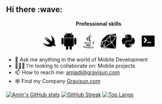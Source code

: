 <h2>Hi there :wave:</h2>

<p align="center"> 
 <strong>
  Professional skills
  </strong>
</p>

<p align="center"> 
  <img src="https://raw.githubusercontent.com/vorillaz/devicons/master/!SVG/swift.svg" alt="swift" width="50" height="50" />
  <img src="https://raw.githubusercontent.com/vorillaz/devicons/master/!SVG/android.svg" alt="react" width="50" height="50" />
  <img src="https://raw.githubusercontent.com/vorillaz/devicons/master/!SVG/java.svg" alt="react" width="50" height="50" />
  <img src="https://raw.githubusercontent.com/vorillaz/devicons/master/!SVG/ruby.svg" alt="rust" width="50" height="50" />
  <img src="https://raw.githubusercontent.com/vorillaz/devicons/master/!SVG/python.svg" alt="rust" width="50" height="50" />
  <img src="https://raw.githubusercontent.com/vorillaz/devicons/master/!SVG/terminal.svg" alt="rust" width="50" height="50" />
</p>

- 💬 Ask me anything in the world of Mobile Development
- 👨🏻‍💻 I’m looking to collaborate on: Mobile projects
- 📫 How to reach me: [amjadi@gravisun.com](mailto://amjadi@gravisun.com)
- 🕸 Find my Company [Gravisun.com](https://gravisun.com)

[![Amin's GitHub stats](https://github-readme-stats.vercel.app/api/?username=maamjadi&show_icons=true&title_color=fff&icon_color=79ff97&text_color=9f9f9f&bg_color=151515)](https://github.com/maamjadi?tab=stars)
[![GitHub Streak](https://github-readme-streak-stats.herokuapp.com/?user=maamjadi&layout=compact&theme=dark)](https://github.com/maamjadi?tab=repositories&q=&type=&language=&sort=stargazers)
[![Top Langs](https://github-readme-stats.vercel.app/api/top-langs/?username=maamjadi&title_color=fff&icon_color=79ff97&text_color=9f9f9f&bg_color=151515)](https://github.com/maamjadi/github-readme-stats)
